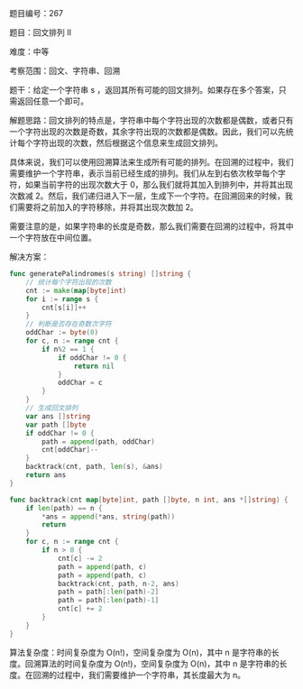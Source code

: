 题目编号：267

题目：回文排列 II

难度：中等

考察范围：回文、字符串、回溯

题干：给定一个字符串 s ，返回其所有可能的回文排列。如果存在多个答案，只需返回任意一个即可。

解题思路：回文排列的特点是，字符串中每个字符出现的次数都是偶数，或者只有一个字符出现的次数是奇数，其余字符出现的次数都是偶数。因此，我们可以先统计每个字符出现的次数，然后根据这个信息来生成回文排列。

具体来说，我们可以使用回溯算法来生成所有可能的排列。在回溯的过程中，我们需要维护一个字符串，表示当前已经生成的排列。我们从左到右依次枚举每个字符，如果当前字符的出现次数大于 0，那么我们就将其加入到排列中，并将其出现次数减 2。然后，我们递归进入下一层，生成下一个字符。在回溯回来的时候，我们需要将之前加入的字符移除，并将其出现次数加 2。

需要注意的是，如果字符串的长度是奇数，那么我们需要在回溯的过程中，将其中一个字符放在中间位置。

解决方案：

```go
func generatePalindromes(s string) []string {
    // 统计每个字符出现的次数
    cnt := make(map[byte]int)
    for i := range s {
        cnt[s[i]]++
    }
    // 判断是否存在奇数次字符
    oddChar := byte(0)
    for c, n := range cnt {
        if n%2 == 1 {
            if oddChar != 0 {
                return nil
            }
            oddChar = c
        }
    }
    // 生成回文排列
    var ans []string
    var path []byte
    if oddChar != 0 {
        path = append(path, oddChar)
        cnt[oddChar]--
    }
    backtrack(cnt, path, len(s), &ans)
    return ans
}

func backtrack(cnt map[byte]int, path []byte, n int, ans *[]string) {
    if len(path) == n {
        *ans = append(*ans, string(path))
        return
    }
    for c, n := range cnt {
        if n > 0 {
            cnt[c] -= 2
            path = append(path, c)
            path = append(path, c)
            backtrack(cnt, path, n-2, ans)
            path = path[:len(path)-2]
            path = path[:len(path)-1]
            cnt[c] += 2
        }
    }
}
```

算法复杂度：时间复杂度为 O(n!)，空间复杂度为 O(n)，其中 n 是字符串的长度。回溯算法的时间复杂度为 O(n!)，空间复杂度为 O(n)，其中 n 是字符串的长度。在回溯的过程中，我们需要维护一个字符串，其长度最大为 n。